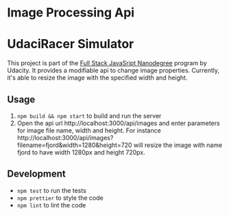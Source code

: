 # Image Processing Api

# UdaciRacer Simulator

This project is part of the
[Full Stack JavaSript Nanodegree](https://www.udacity.com/course/full-stack-javascript-developer-nanodegree--nd0067) 
program by Udacity. It provides a modifiable api to change image properties. Currently, it's able to resize the image with 
the specified width and height.



## Usage

1. `npm build && npm start` to build and run the server
2. Open the api url http://localhost:3000/api/images and enter parameters for image file name, width and height. 
For instance http://localhost:3000/api/images?filename=fjord&width=1280&height=720 will resize the image with name fjord
to have width 1280px and height 720px.

## Development
- `npm test` to run the tests
- `npm prettier` to style the code
- `npm lint` to lint the code
